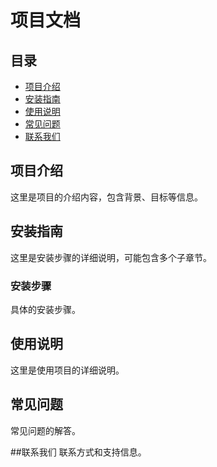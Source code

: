 
# 项目文档

## 目录
- [项目介绍](#project-introduction)
- [安装指南](#installation-guide)
- [使用说明](#usage-instructions)
- [常见问题](#faq)
- [联系我们](##联系我们)

## 项目介绍
这里是项目的介绍内容，包含背景、目标等信息。

## 安装指南
这里是安装步骤的详细说明，可能包含多个子章节。

### 安装步骤
具体的安装步骤。

## 使用说明
这里是使用项目的详细说明。

## 常见问题
常见问题的解答。

##联系我们
联系方式和支持信息。
